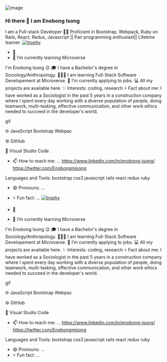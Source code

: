 ![image](https://user-images.githubusercontent.com/110339348/231039805-9bab9b1a-735c-4617-8489-8a2fdd6df2e0.png)

### Hi there 👋 I am Enobong Isong
I am a Full-stack Developer 👨‍💻  Proficient in Bootstrap, Webpack, Ruby on Rails, React, Redux, Javascript || Pair programming enthusiast|| Lifetime learner. [![trophy](https://github-profile-trophy.vercel.app/?username=Enoisong)](https://github.com/Enoisona/github-profile-trophy)
 

- 🔭 
- 🌱 I’m currently learning Microverse

I'm Enobong Isong 😉
🎓 I have a Bachelor's degree in Sociology/Anthropology.
👨🏻‍💻 I am learning Full-Stack Software Developement at Microverse.
🌱 I’m currently applying to jobs.
💻 All my projects are available here.
✨ Interests: coding, research
⚡ Fact about me:  I have worked as a Sociologist in the past 5 years in a construction company where I spent every day working with a diverse population of people, doing teamwork,  multi-tasking, effective communication, and other work ethics needed to succeed in the developer's world.

gif

🌐   JavaScript Bootstrap Webpac 

⚙️   GitHub 

🔧   Visual Studio Code 
 
- 📫 How to reach me: ...
https://www.linkedin.com/in/enobong-isong/ https://twitter.com/Enobongmisong

Languages and Tools:
bootstrap css3 javascript rails react redux ruby 

- 😄 Pronouns: ...
- ⚡ Fun fact: ...
 [![trophy](https://github-profile-trophy.vercel.app/?username=Enoisong)](https://github.com/Enoisona/github-profile-trophy)
 

- 🔭 
- 🌱 I’m currently learning Microverse

I'm Enobong Isong 😉
🎓 I have a Bachelor's degree in Sociology/Anthropology.
👨🏻‍💻 I am learning Full-Stack Software Developement at Microverse.
🌱 I’m currently applying to jobs.
💻 All my projects are available here.
✨ Interests: coding, research
⚡ Fact about me:  I have worked as a Sociologist in the past 5 years in a construction company where I spent every day working with a diverse population of people, doing teamwork,  multi-tasking, effective communication, and other work ethics needed to succeed in the developer's world.

gif

🌐   JavaScript Bootstrap Webpac 

⚙️   GitHub 

🔧   Visual Studio Code 
 
- 📫 How to reach me: ...
https://www.linkedin.com/in/enobong-isong/ https://twitter.com/Enobongmisong

Languages and Tools:
bootstrap css3 javascript rails react redux ruby 

- 😄 Pronouns: ...
- ⚡ Fun fact: ...
<!--
 [![trophy](https://github-profile-trophy.vercel.app/?username=Enoisong)](https://github.com/Enoisona/github-profile-trophy)
 

- 🔭 
- 🌱 I’m currently learning Microverse

I'm Enobong Isong 😉
🎓 I have a Bachelor's degree in Sociology/Anthropology.
👨🏻‍💻 I am learning Full-Stack Software Developement at Microverse.
🌱 I’m currently applying to jobs.
💻 All my projects are available here.
✨ Interests: coding, research
⚡ Fact about me:  I have worked as a Sociologist in the past 5 years in a construction company where I spent every day working with a diverse population of people, doing teamwork,  multi-tasking, effective communication, and other work ethics needed to succeed in the developer's world.

gif

🌐   JavaScript Bootstrap Webpac 

⚙️   GitHub 

🔧   Visual Studio Code 
 
- 📫 How to reach me: ...
https://www.linkedin.com/in/enobong-isong/ https://twitter.com/Enobongmisong

Languages and Tools:
bootstrap css3 javascript rails react redux ruby 

- 😄 Pronouns: ...
- ⚡ Fun fact: ...
-->
